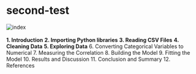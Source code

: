 # second-test

![index](https://user-images.githubusercontent.com/71153587/95700779-dc039180-0c15-11eb-8191-668d71fce0c7.png)<br><br>
**1.    Introduction**
**2.    Importing Python libraries**
**3.    Reading CSV Files**
**4.    Cleaning Data**
**5.    Exploring Data**
6.    Converting Categorical Variables to Numerical
7.    Measuring the Correlation
8.    Building the Model
9.    Fitting the Model
10.  Results and Discussion
11.  Conclusion and Summary
12.  References 
